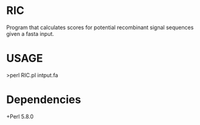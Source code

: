 RIC
===
Program that calculates scores for potential recombinant signal sequences given a fasta input.

USAGE
===
\>perl RIC.pl intput.fa

Dependencies
===
+Perl 5.8.0


